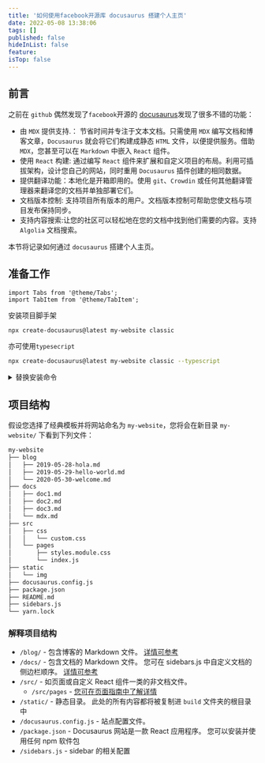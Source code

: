 ```yaml
---
title: '如何使用facebook开源库 docusaurus 搭建个人主页'
date: 2022-05-08 13:38:06
tags: []
published: false
hideInList: false
feature: 
isTop: false
---
```

## 前言
之前在 `github` 偶然发现了`facebook`开源的 [docusaurus](https://github.com/facebook/docusaurus)发现了很多不错的功能：
- 由 `MDX` 提供支持.： 节省时间并专注于文本文档。只需使用 `MDX` 编写文档和博客文章，`Docusaurus` 就会将它们构建成静态 `HTML` 文件，以便提供服务。借助 `MDX`，您甚至可以在 `Markdown` 中嵌入 `React` 组件。
- 使用 `React` 构建: 通过编写 `React` 组件来扩展和自定义项目的布局。利用可插拔架构，设计您自己的网站，同时重用 `Docusaurus` 插件创建的相同数据。
- 提供翻译功能：本地化是开箱即用的。使用 `git`、`Crowdin` 或任何其他翻译管理器来翻译您的文档并单独部署它们。
- 文档版本控制: 支持项目所有版本的用户。文档版本控制可帮助您使文档与项目发布保持同步。
- 支持内容搜索:让您的社区可以轻松地在您的文档中找到他们需要的内容。支持 `Algolia` 文档搜索。

本节将记录如何通过 `docusaurus` 搭建个人主页。
## 准备工作
```mdx-code-block
import Tabs from '@theme/Tabs';
import TabItem from '@theme/TabItem';
```
 安装项目脚手架
```bash
npx create-docusaurus@latest my-website classic
```
亦可使用`typesecript`
```bash
npx create-docusaurus@latest my-website classic --typescript
```

<details>
  <summary>替换安装命令</summary>

您还可以使用首选的项目管理器初始化新项目：

```mdx-code-block
<Tabs>
<TabItem value="npm">
```

```bash
npm init docusaurus
```

```mdx-code-block
</TabItem>
<TabItem value="yarn">
```

```bash
yarn create docusaurus
```

```mdx-code-block
</TabItem>
<TabItem value="pnpm">
```

```bash
pnpm create docusaurus
```

```mdx-code-block
</TabItem>
</Tabs>
```

</details>

## 项目结构

假设您选择了经典模板并将网站命名为 `my-website`，您将会在新目录 `my-website/` 下看到下列文件：

```bash
my-website
├── blog
│   ├── 2019-05-28-hola.md
│   ├── 2019-05-29-hello-world.md
│   └── 2020-05-30-welcome.md
├── docs
│   ├── doc1.md
│   ├── doc2.md
│   ├── doc3.md
│   └── mdx.md
├── src
│   ├── css
│   │   └── custom.css
│   └── pages
│       ├── styles.module.css
│       └── index.js
├── static
│   └── img
├── docusaurus.config.js
├── package.json
├── README.md
├── sidebars.js
└── yarn.lock
```

### 解释项目结构

- `/blog/` - 包含博客的 Markdown 文件。 [详情可参考](https://docusaurus.io/zh-CN/docs/blog)
- `/docs/` - 包含文档的 Markdown 文件。 您可在 sidebars.js 中自定义文档的侧边栏顺序。 [详情可参考](https://docusaurus.io/zh-CN/docs)
- `/src/` - 如页面或自定义 React 组件一类的非文档文件。
  - `/src/pages` - [您可在页面指南中了解详情](https://docusaurus.io/zh-CN/docs/create-doc)
- `/static/` - 静态目录。 此处的所有内容都将被复制进 `build` 文件夹的根目录中
- `/docusaurus.config.js` - 站点配置文件。
- `/package.json` - Docusaurus 网站是一款 React 应用程序。 您可以安装并使用任何 npm 软件包
- `/sidebars.js` - sidebar 的相关配置







